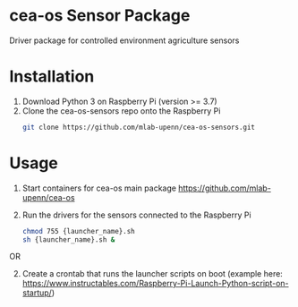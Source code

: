# cea-os Sensor Package
Driver package for controlled environment agriculture sensors

# Installation
1. Download Python 3 on Raspberry Pi (version >= 3.7)
2. Clone the cea-os-sensors repo onto the Raspberry Pi
    ```sh
    git clone https://github.com/mlab-upenn/cea-os-sensors.git
    ```
# Usage
1. Start containers for cea-os main package https://github.com/mlab-upenn/cea-os
2. Run the drivers for the sensors connected to the Raspberry Pi

    ```sh
    chmod 755 {launcher_name}.sh
    sh {launcher_name}.sh &
    ```
OR

2. Create a crontab that runs the launcher scripts on boot 
(example here: https://www.instructables.com/Raspberry-Pi-Launch-Python-script-on-startup/)
